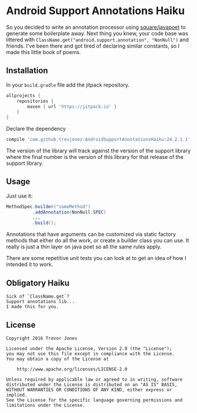 Android Support Annotations Haiku
======
So you decided to write an annotation processor using [square/javapoet](https://github.com/square/javapoet) to generate some boilerplate away.
Next thing you knew, your code base was littered with `ClassName.get("android.support.annotation", "NonNull")` and friends.
I've been there and got tired of declaring similar constants, so I made this little book of poems.
   
Installation
------
In your `build.gradle` file add the jitpack repository. 
```groovy
allprojects {
    repositories {
        maven { url 'https://jitpack.io' }
    }
}
```

Declare the dependency
```groovy
compile 'com.github.trevjonez:AndroidSupportAnnotationsHaiku:24.2.1.1'
```

The version of the library will track against the version of the support library where
the final number is the version of this library for that release of the support library.

Usage
------
Just use it:
```java
MethodSpec.builder("someMethod")
          .addAnnotation(NonNull.SPEC)
          ...
          .build();
```

Annotations that have arguments can be customized via static factory methods that either
do all the work, or create a builder class you can use. It really is just a thin layer
on java poet so all the same rules apply. 

There are some repetitive unit tests you can look at to get an idea of how I intended it to work.

Obligatory Haiku
------

```
Sick of `ClassName.get`?
Support annotations lib...
I made this for you.
```

License
------
    Copyright 2016 Trevor Jones

    Licensed under the Apache License, Version 2.0 (the "License");
    you may not use this file except in compliance with the License.
    You may obtain a copy of the License at

        http://www.apache.org/licenses/LICENSE-2.0

    Unless required by applicable law or agreed to in writing, software
    distributed under the License is distributed on an "AS IS" BASIS,
    WITHOUT WARRANTIES OR CONDITIONS OF ANY KIND, either express or implied.
    See the License for the specific language governing permissions and
    limitations under the License.
